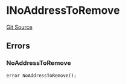 # INoAddressToRemove
[Git Source](https://github.com/thrackle-io/forte-rules-engine/blob/200d020323d0bfc33b4363e6f8e549888a2ff94d/src/common/IErrors.sol)


## Errors
### NoAddressToRemove

```solidity
error NoAddressToRemove();
```

